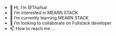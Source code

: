 - 👋 Hi, I’m @Thafsal
- 👀 I’m interested in MEARN STACK
- 🌱 I’m currently learning MEARN STACK
- 💞️ I’m looking to collaborate on Fullstack developer 
- 📫 How to reach me ...

<!---
Thafsal/Thafsal is a ✨ special ✨ repository because its `README.md` (this file) appears on your GitHub profile.
You can click the Preview link to take a look at your changes.
--->
